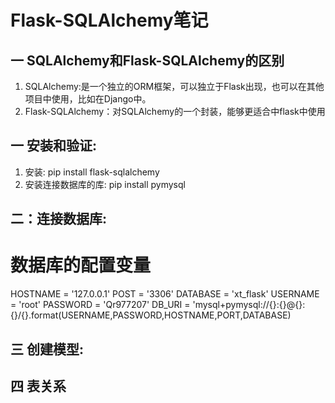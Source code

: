 # Flask-SQLAlchemy笔记

## 一 SQLAlchemy和Flask-SQLAlchemy的区别
1. SQLAlchemy:是一个独立的ORM框架，可以独立于Flask出现，也可以在其他项目中使用，比如在Django中。
2. Flask-SQLAlchemy：对SQLAlchemy的一个封装，能够更适合中flask中使用


## 一 安装和验证:
1. 安装: pip install flask-sqlalchemy
2. 安装连接数据库的库: pip install pymysql

## 二：连接数据库:

# 数据库的配置变量
HOSTNAME = '127.0.0.1'
POST     = '3306'
DATABASE = 'xt_flask'
USERNAME = 'root'
PASSWORD = 'Qr977207'
DB_URI   = 'mysql+pymysql://{}:{}@{}:{}/{}.format(USERNAME,PASSWORD,HOSTNAME,PORT,DATABASE)

## 三 创建模型:




## 四 表关系